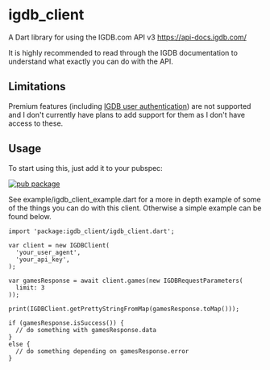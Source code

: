 # igdb_client

A Dart library for using the IGDB.com API v3
https://api-docs.igdb.com/

It is highly recommended to read through the IGDB documentation to understand
what exactly you can do with the API.

## Limitations
Premium features (including [IGDB user authentication](https://api-docs.igdb.com/#igdb-authentication)) are not supported and I don't currently have plans to add support for them as I don't have access to these.

## Usage

To start using this, just add it to your pubspec:

[![pub package](https://img.shields.io/pub/v/igdb_client.svg)](https://pub.dartlang.org/packages/igdb_client)


See example/igdb_client_example.dart for a more in depth example of some
of the things you can do with this client. Otherwise a simple example can be
found below.

    import 'package:igdb_client/igdb_client.dart';

    var client = new IGDBClient(
      'your_user_agent',
      'your_api_key',
    );

    var gamesResponse = await client.games(new IGDBRequestParameters(
      limit: 3
    ));

    print(IGDBClient.getPrettyStringFromMap(gamesResponse.toMap()));

    if (gamesResponse.isSuccess()) {
      // do something with gamesResponse.data
    }
    else {
      // do something depending on gamesResponse.error
    }

